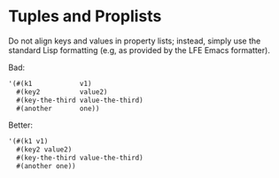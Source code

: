 # Tuples and Proplists

Do not align keys and values in property lists; instead, simply use the standard Lisp formatting (e.g, as provided by the LFE Emacs formatter).

Bad:

```lisp
'(#(k1            v1)
  #(key2          value2)
  #(key-the-third value-the-third)
  #(another       one))
```

Better:

```lisp
'(#(k1 v1)
  #(key2 value2)
  #(key-the-third value-the-third)
  #(another one))
```
